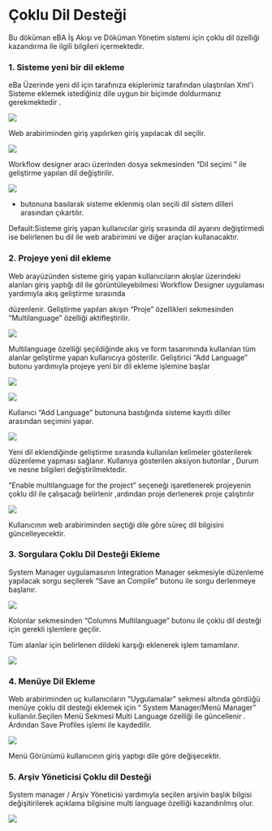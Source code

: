 # Çoklu Dil Desteği

Bu döküman eBA İş Akışı ve Döküman Yönetim sistemi için çoklu dil özelliği kazandırma ile ilgili bilgileri içermektedir.

### 1. Sisteme yeni bir dil ekleme

eBa Üzerinde yeni dil için tarafınıza ekiplerimiz tarafından ulaştırılan Xml'i Sisteme eklemek istediğiniz dile uygun bir biçimde doldurmanız gerekmektedir . 



![](https://docsbimser.blob.core.windows.net/imagecontainer/t1-ea420833-753e-4171-bd2a-d8244c85c7ca.png)

Web arabiriminden giriş yapılırken giriş yapılacak dil seçilir.

![](https://docsbimser.blob.core.windows.net/imagecontainer/c3-011731af-5f67-4970-89ef-16ffffb8d775.png)

Workflow designer aracı üzerinden dosya sekmesinden “Dil seçimi ” ile geliştirme yapılan dil değiştirilir.

![](https://docsbimser.blob.core.windows.net/imagecontainer/c4-9fce7462-4971-438b-ac10-0571c4220a0e.png)

- butonuna basılarak sisteme eklenmiş olan seçili dil sistem dilleri arasından çıkartılır.

Default:Sisteme giriş yapan kullanıcılar giriş sırasında dil ayarını değiştirmedi ise belirlenen bu dil ile web arabirimini ve diğer araçları kullanacaktır.

### 2. Projeye yeni dil ekleme

Web arayüzünden sisteme giriş yapan kullanıcıların akışlar üzerindeki alanları giriş yaptığı dil ile görüntüleyebilmesi Workflow Designer uygulaması yardımıyla akış geliştirme sırasında

düzenlenir. Geliştirme yapılan akışın “Proje” özellikleri sekmesinden “Multilanguage” özelliği aktifleştirilir.

![](https://docsbimser.blob.core.windows.net/imagecontainer/c5-fc3eb7ba-8d26-44bd-b426-b63936edebbe.png)

Multilanguage özelliği şeçildiğinde akış ve form tasarımında kullanılan tüm alanlar geliştirme yapan kullanıcıya gösterilir. Geliştirici “Add Language” butonu yardımıyla projeye yeni bir dil ekleme işlemine başlar

![](https://docsbimser.blob.core.windows.net/imagecontainer/c6-8ddad4c9-e826-417f-8a8e-5321d6a7f823.png)

![](https://docsbimser.blob.core.windows.net/imagecontainer/c7-2a396ca4-08f3-4d80-b4f9-b3c5cb73885e.png)

Kullanıcı “Add Language” butonuna bastığında sisteme kayıtlı diller arasından seçimini yapar.

![](https://docsbimser.blob.core.windows.net/imagecontainer/a1-aca8f64d-161c-4ebf-abdd-b440d1ece68e.png)

Yeni dil eklendiğinde geliştirme sırasında kullanılan kelimeler gösterilerek düzenleme yapması sağlanır. Kullanıya gösterilen aksiyon butonlar , Durum ve nesne bilgileri değiştirilmektedir.

“Enable multilanguage for the project” seçeneği işaretlenerek projeyenin çoklu dil ile çalışacağı belirlenir ,ardından proje derlenerek proje çalıştırılır

![](https://docsbimser.blob.core.windows.net/imagecontainer/a2-5f316b79-5bb1-44cb-96fb-a786bcaae724.png)

Kullanıcının web arabiriminden seçtiği dile göre süreç dil bilgisini güncelleyecektir.

### 3. Sorgulara Çoklu Dil Desteği Ekleme

System Manager uygulamasının Integration Manager sekmesiyle düzenleme yapılacak sorgu seçilerek “Save an Compile” butonu ile sorgu derlenmeye başlanır.

![](https://docsbimser.blob.core.windows.net/imagecontainer/m7-02918421-413c-4286-b1d9-9d84dfe6ec8c.png)

Kolonlar sekmesinden “Columns Multilanguage” butonu ile çoklu dil desteği için gerekli işlemlere geçilir.

Tüm alanlar için belirlenen dildeki karşığı eklenerek işlem tamamlanır.

![](https://docsbimser.blob.core.windows.net/imagecontainer/m6-bb6a5488-69a7-4934-9480-e402bc4169fb.png)

### 4. Menüye Dil Ekleme

Web arabiriminden uç kullanıcıların “Uygulamalar” sekmesi altında gördüğü menüye çoklu dil desteği eklemek için “ System Manager/Menü Manager” kullanılır.Seçilen Menü Sekmesi Multi Language özelliği ile güncellenir . Ardından Save Profiles işlemi ile kaydedilir.

![](https://docsbimser.blob.core.windows.net/imagecontainer/m1-eec47384-7e14-40bd-9dd9-53393211a093.png)

Menü Görünümü kullanıcının giriş yaptıgı dile göre değişecektir.

### 5. Arşiv Yöneticisi Çoklu dil Desteği

System manager / Arşiv Yöneticisi yardımıyla seçilen arşivin başlık bilgisi değişitirilerek açıklama bilgisine multi language özelliği kazandırılmış olur.

![](https://docsbimser.blob.core.windows.net/imagecontainer/o6-9d78e278-224b-48c3-86d3-4de10bac1bc6.png)